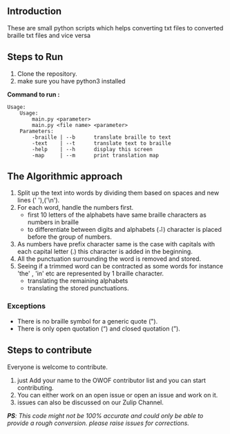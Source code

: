 ## Introduction

These are small python scripts which helps converting txt files to converted braille txt files and vice versa

## Steps to Run

1. Clone the repository. 
2. make sure you have python3 installed

**Command to run :**

```
Usage:
    Usage:
        main.py <parameter>
        main.py <file name> <parameter>
    Parameters:
        -braille | --b      translate braille to text
        -text    | --t      translate text to braille
        -help    | --h      display this screen
        -map     | --m      print translation map
```
## The Algorithmic approach

1. Split up the text into words by dividing them based on spaces and new lines (' '),('\n').
2. For each word, handle the numbers first.
    - first 10 letters of the alphabets have same braille characters as numbers in braille
    - to differentiate between digits and alphabets (⠼) character is placed before the group of numbers.
3. As numbers have prefix character same is the case with capitals with each capital letter (.) this character is added in the beginning.
4. All the punctuation surrounding the word is removed and stored. 
5. Seeing if a trimmed word can be contracted as some words for instance 'the' , 'in' etc are represented by 1 braille character.
    - translating the remaining alphabets
    - translating the stored punctuations.

### Exceptions

- There is no braille symbol for a generic quote (").
- There is only open quotation (“) and closed quotation (”).

## Steps to contribute

Everyone is welcome to contribute. 

1. just Add your name to the OWOF contributor list and you can start contributing. 
2. You can either work on an open issue or open an issue and work on it. 
3. issues can also be discussed on our Zulip Channel.

***PS**: This code might not be 100% accurate and could only be able to provide a rough conversion. please raise issues for corrections.*
